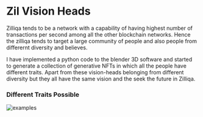 # Zil Vision Heads

Zilliqa tends to be a network with a capability of having highest number of transactions per second among all the other blockchain networks. Hence the zilliqa tends to target a large community of people and also people from differernt diversity and believes.

I have implemented a python code to the blender 3D software and started to generate a collection of generative NFTs in which all the people have different traits. Apart from these vision-heads belonging from different diversity but they all have the same vision and the seek the future in Zilliqa.

### Different Traits Possible

![examples](./assets/Vision-head_traits.jpg)


